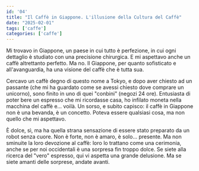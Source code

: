 ```yaml
---
id: '04'
title: "Il Caffè in Giappone. L'illusione della Cultura del Caffè"
date: "2025-02-01"
tags: ['caffe']
categories: ['caffe']
---
```


Mi trovavo in Giappone, un paese in cui tutto è perfezione, in cui ogni dettaglio è studiato con una precisione chirurgica. E mi aspettavo anche un caffè altrettanto perfetto. Ma no. Il Giappone, per quanto sofisticato e all'avanguardia, ha una visione del caffè che è tutta sua.

Cercavo un caffè degno di questo nome a Tokyo, e dopo aver chiesto ad un passante (che mi ha guardato come se avessi chiesto dove comprare un unicorno), sono finito in uno di quei "conbini" (negozi 24 ore). Entusiasta di poter bere un espresso che mi ricordasse casa, ho infilato moneta nella macchina del caffè e… voilà. Un sorso, e subito capisco: il caffè in Giappone non è una bevanda, è un concetto. Poteva essere qualsiasi cosa, ma non quello che mi aspettavo.

È dolce, sì, ma ha quella strana sensazione di essere stato preparato da un robot senza cuore. Non è forte, non è amaro, è solo… presente. Ma non sminuite la loro devozione al caffè: loro lo trattano come una cerimonia, anche se per noi occidentali è una sorpresa fin troppo dolce. Se siete alla ricerca del "vero" espresso, qui vi aspetta una grande delusione. Ma se siete amanti delle sorprese, andate avanti.